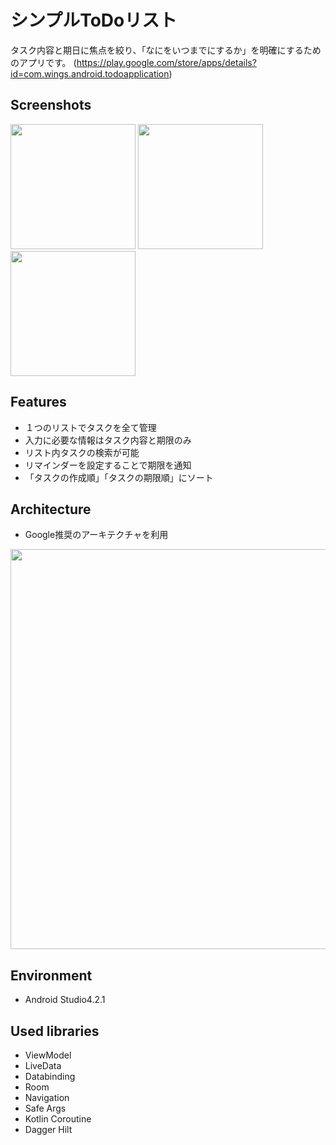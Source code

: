 # シンプルToDoリスト
タスク内容と期日に焦点を絞り、「なにをいつまでにするか」を明確にするためのアプリです。
(https://play.google.com/store/apps/details?id=com.wings.android.todoapplication)
## Screenshots
<img src="https://user-images.githubusercontent.com/87401291/126035602-60714f79-822c-4e6a-9571-a60462a6b80f.png" width="200px"> <img src="https://user-images.githubusercontent.com/87401291/126035778-a021dc95-8014-49de-9833-f5f2de68ea5b.png" width="200px"> <img src="https://user-images.githubusercontent.com/87401291/126035810-64c186cf-5200-48c3-9e07-1340bed53541.png" width="200px">
## Features
* １つのリストでタスクを全て管理  
* 入力に必要な情報はタスク内容と期限のみ  
* リスト内タスクの検索が可能  
* リマインダーを設定することで期限を通知  
* 「タスクの作成順」「タスクの期限順」にソート  
## Architecture
* Google推奨のアーキテクチャを利用
<img src="https://user-images.githubusercontent.com/87401291/126036595-306d9406-9a38-43cc-9568-7b6523271f0f.jpeg" width="640px">

## Environment
* Android Studio4.2.1
## Used libraries
* ViewModel
* LiveData
* Databinding
* Room
* Navigation
* Safe Args
* Kotlin Coroutine
* Dagger Hilt
